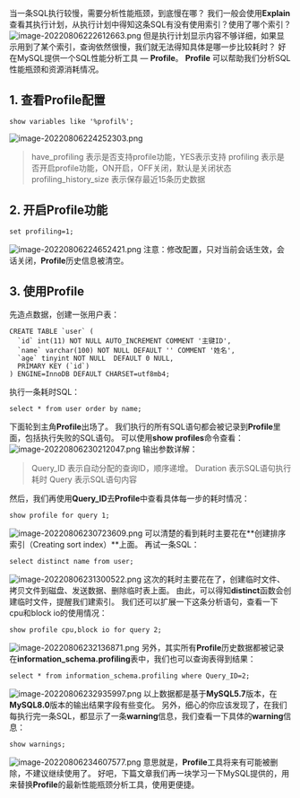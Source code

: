 当一条SQL执行较慢，需要分析性能瓶颈，到底慢在哪？
我们一般会使用**Explain**查看其执行计划，从执行计划中得知这条SQL有没有使用索引？使用了哪个索引？
![image-20220806222612663.png](https://cdn.nlark.com/yuque/0/2023/png/12651402/1686489151123-e685b0d8-2a79-4e4e-9a6b-d90dd307b03d.png#averageHue=%23fafafa&clientId=ufc934fa0-d86e-4&from=paste&height=2238&id=ucc744bc0&originHeight=2238&originWidth=1856&originalType=binary&ratio=1&rotation=0&showTitle=false&size=395294&status=done&style=none&taskId=u3c596caa-a618-4ed1-a1ac-2b293c0db77&title=&width=1856)
但是执行计划显示内容不够详细，如果显示用到了某个索引，查询依然很慢，我们就无法得知具体是哪一步比较耗时？
好在MySQL提供一个SQL性能分析工具 — **Profile**。
**Profile** 可以帮助我们分析SQL性能瓶颈和资源消耗情况。
## 1. 查看Profile配置
```
show variables like '%profil%';
```
![image-20220806224252303.png](https://cdn.nlark.com/yuque/0/2023/png/12651402/1686489163081-bdcf3508-6bc0-449e-8298-b3d4849feba4.png#averageHue=%23f2f2f1&clientId=ufc934fa0-d86e-4&from=paste&height=310&id=ub4e11b32&originHeight=310&originWidth=598&originalType=binary&ratio=1&rotation=0&showTitle=false&size=85350&status=done&style=none&taskId=u50deac6b-4ed6-4f45-8870-8ccae71d541&title=&width=598)

> have_profiling 表示是否支持profile功能，YES表示支持
> profiling 表示是否开启profile功能，ON开启，OFF关闭，默认是关闭状态
> profiling_history_size 表示保存最近15条历史数据

## 2. 开启Profile功能
```
set profiling=1;
```
![image-20220806224652421.png](https://cdn.nlark.com/yuque/0/2023/png/12651402/1686489172794-d97affb0-a1a8-470c-90cc-f03bac8f5ab9.png#averageHue=%23f3f3f2&clientId=ufc934fa0-d86e-4&from=paste&height=396&id=u2a7fb073&originHeight=396&originWidth=688&originalType=binary&ratio=1&rotation=0&showTitle=false&size=120885&status=done&style=none&taskId=u79258899-a7e4-42ca-885d-e4e6355a981&title=&width=688)
注意：修改配置，只对当前会话生效，会话关闭，**Profile**历史信息被清空。
## 3. 使用Profile
先造点数据，创建一张用户表：
```
CREATE TABLE `user` (
  `id` int(11) NOT NULL AUTO_INCREMENT COMMENT '主键ID',
  `name` varchar(100) NOT NULL DEFAULT '' COMMENT '姓名',
  `age` tinyint NOT NULL  DEFAULT 0 NULL,
  PRIMARY KEY (`id`)
) ENGINE=InnoDB DEFAULT CHARSET=utf8mb4;
```
执行一条耗时SQL：
```
select * from user order by name;
```

下面轮到主角**Profile**出场了。
我们执行的所有SQL语句都会被记录到**Profile**里面，包括执行失败的SQL语句。
可以使用**show profiles**命令查看：
![image-20220806230212047.png](https://cdn.nlark.com/yuque/0/2023/png/12651402/1686489183128-aba5c504-2cc6-46de-a236-82e6f35e4a3b.png#averageHue=%23f2f2f1&clientId=ufc934fa0-d86e-4&from=paste&height=254&id=ue19c731f&originHeight=254&originWidth=878&originalType=binary&ratio=1&rotation=0&showTitle=false&size=80669&status=done&style=none&taskId=ud5232440-f0a0-4034-92f1-b719f8bcc58&title=&width=878)
输出参数详解：
> Query_ID 表示自动分配的查询ID，顺序递增。 
> Duration 表示SQL语句执行耗时
> Query 表示SQL语句内容


然后，我们再使用**Query_ID**去**Profile**中查看具体每一步的耗时情况：
```
show profile for query 1;
```
![image-20220806230723609.png](https://cdn.nlark.com/yuque/0/2023/png/12651402/1686489191838-ec20800e-a6be-4500-a7d6-fc78f96ca790.png#averageHue=%23efefee&clientId=ufc934fa0-d86e-4&from=paste&height=702&id=u41306ad2&originHeight=702&originWidth=548&originalType=binary&ratio=1&rotation=0&showTitle=false&size=237407&status=done&style=none&taskId=u1a145fb7-f2b7-4ac7-a2c1-6eb2ae7986e&title=&width=548)
可以清楚的看到耗时主要花在**创建排序索引（Creating sort index）**上面。
再试一条SQL：
```
select distinct name from user;
```
![image-20220806231300522.png](https://cdn.nlark.com/yuque/0/2023/png/12651402/1686489202274-bbf78165-d7d4-4580-9953-47ffe293aeb2.png#averageHue=%23f2f2f1&clientId=ufc934fa0-d86e-4&from=paste&height=792&id=udb07d26c&originHeight=792&originWidth=736&originalType=binary&ratio=1&rotation=0&showTitle=false&size=299260&status=done&style=none&taskId=u6fc16bcb-abe6-4bec-9f93-d21718a7673&title=&width=736)
这次的耗时主要花在了，创建临时文件、拷贝文件到磁盘、发送数据、删除临时表上面。
由此，可以得知**distinct**函数会创建临时文件，提醒我们建索引。
我们还可以扩展一下这条分析语句，查看一下cpu和block io的使用情况：
```
show profile cpu,block io for query 2;
```
![image-20220806232136871.png](https://cdn.nlark.com/yuque/0/2023/png/12651402/1686489211684-5a332f40-cc64-40eb-a0cd-ee5dfa9e4e6c.png#averageHue=%23f1f1f0&clientId=ufc934fa0-d86e-4&from=paste&height=778&id=u17c2a0e3&originHeight=778&originWidth=1356&originalType=binary&ratio=1&rotation=0&showTitle=false&size=497710&status=done&style=none&taskId=u8b960e0a-ef6f-450b-a904-01e639351df&title=&width=1356)
另外，其实所有**Profile**历史数据都被记录在**information_schema.profiling**表中，我们也可以查询表得到结果：
```
select * from information_schema.profiling where Query_ID=2;
```
![image-20220806232935997.png](https://cdn.nlark.com/yuque/0/2023/png/12651402/1686489221308-cb148d71-bdae-48c8-a81d-173a83137943.png#averageHue=%23f6f6f5&clientId=ufc934fa0-d86e-4&from=paste&height=1446&id=u834511da&originHeight=1446&originWidth=2878&originalType=binary&ratio=1&rotation=0&showTitle=false&size=1335515&status=done&style=none&taskId=u3da313cb-2dc9-4967-9ba1-3620439f3ce&title=&width=2878)
以上数据都是基于**MySQL5.7**版本，在**MySQL8.0**版本的输出结果字段有些变化。
另外，细心的你应该发现了，在我们每执行完一条SQL，都显示了一条**warning**信息，我们查看一下具体的**warning**信息：
```
show warnings;
```
![image-20220806234607577.png](https://cdn.nlark.com/yuque/0/2023/png/12651402/1686489243500-094821f4-aadb-430a-ab29-a1d5eba08773.png#averageHue=%23f4f4f4&clientId=ufc934fa0-d86e-4&from=paste&height=129&id=ueaefae04&originHeight=129&originWidth=644&originalType=binary&ratio=1&rotation=0&showTitle=false&size=11032&status=done&style=none&taskId=u9e2ac802-7c77-48e2-b22f-12a48f8ae26&title=&width=644)
意思就是，**Profile**工具将来有可能被删除，不建议继续使用了。
好吧，下篇文章我们再一块学习一下MySQL提供的，用来替换**Profile**的最新性能瓶颈分析工具，使用更便捷。
